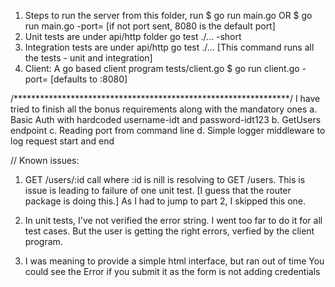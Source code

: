 1. Steps to run the server
   from this folder, run
   $ go run main.go 
       OR
   $ go run main.go -port=<port of your choice>
    [if not port sent, 8080 is the default port]
2. Unit tests are under api/http folder
   go test ./... -short
3. Integration tests are under api/http
   go test ./...
   [This command runs all the tests - unit and integration]
4. Client: A go based client program tests/client.go
   $ go run client.go -port=<the same port as the server is listening>
    [defaults to :8080]

/***************************************************************/
I have tried to finish all the bonus requirements along with the mandatory ones
a. Basic Auth with hardcoded username-idt and password-idt123
b. GetUsers endpoint
c. Reading port from command line
d. Simple logger middleware to log request start and end

//
Known issues:
1. GET /users/:id  call where :id is nill is resolving to GET /users.
This is issue is leading to failure of one unit test.
[I guess that the router package is doing this.] As I had to jump to part 2, I skipped this one.

2. In unit tests, I've not verified the error string. I went too far to do it for all test cases.
   But the user is getting the right errors, verfied by the client program.
3. I was meaning to provide a simple html interface, but ran out of time
   You could see the Error if you submit it as the form is not adding credentials
